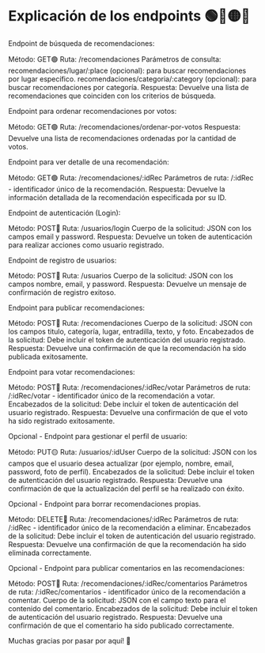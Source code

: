 # Explicación de los endpoints 🟢🔵🟡🔴

Endpoint de búsqueda de recomendaciones:

Método: GET🟢
Ruta: /recomendaciones
Parámetros de consulta:
recomendaciones/lugar/:place (opcional): para buscar recomendaciones por lugar específico.
recomendaciones/categoria/:category (opcional): para buscar recomendaciones por categoría.
Respuesta: Devuelve una lista de recomendaciones que coinciden con los criterios de búsqueda.

Endpoint para ordenar recomendaciones por votos:

Método: GET🟢
Ruta: /recomendaciones/ordenar-por-votos
Respuesta: Devuelve una lista de recomendaciones ordenadas por la cantidad de votos.

Endpoint para ver detalle de una recomendación:

Método: GET🟢
Ruta: /recomendaciones/:idRec
Parámetros de ruta:
/:idRec - identificador único de la recomendación.
Respuesta: Devuelve la información detallada de la recomendación especificada por su ID.

Endpoint de autenticación (Login):

Método: POST🔵
Ruta: /usuarios/login
Cuerpo de la solicitud: JSON con los campos email y password.
Respuesta: Devuelve un token de autenticación para realizar acciones como usuario registrado.

Endpoint de registro de usuarios:

Método: POST🔵
Ruta: /usuarios
Cuerpo de la solicitud: JSON con los campos nombre, email, y password.
Respuesta: Devuelve un mensaje de confirmación de registro exitoso.

Endpoint para publicar recomendaciones:

Método: POST🔵
Ruta: /recomendaciones
Cuerpo de la solicitud: JSON con los campos titulo, categoría, lugar, entradilla, texto, y foto.
Encabezados de la solicitud: Debe incluir el token de autenticación del usuario registrado.
Respuesta: Devuelve una confirmación de que la recomendación ha sido publicada exitosamente.

Endpoint para votar recomendaciones:

Método: POST🔵
Ruta: /recomendaciones/:idRec/votar
Parámetros de ruta:
/:idRec/votar - identificador único de la recomendación a votar.
Encabezados de la solicitud: Debe incluir el token de autenticación del usuario registrado.
Respuesta: Devuelve una confirmación de que el voto ha sido registrado exitosamente.

Opcional - Endpoint para gestionar el perfil de usuario:

Método: PUT🟡
Ruta: /usuarios/:idUser
Cuerpo de la solicitud: JSON con los campos que el usuario desea actualizar (por ejemplo, nombre, email, password, foto de perfil).
Encabezados de la solicitud: Debe incluir el token de autenticación del usuario registrado.
Respuesta: Devuelve una confirmación de que la actualización del perfil se ha realizado con éxito.

Opcional - Endpoint para borrar recomendaciones propias.

Método: DELETE🔴
Ruta: /recomendaciones/:idRec
Parámetros de ruta:
/:idRec - identificador único de la recomendación a eliminar.
Encabezados de la solicitud: Debe incluir el token de autenticación del usuario registrado.
Respuesta: Devuelve una confirmación de que la recomendación ha sido eliminada correctamente.

Opcional - Endpoint para publicar comentarios en las recomendaciones:

Método: POST🔵
Ruta: /recomendaciones/:idRec/comentarios
Parámetros de ruta:
/:idRec/comentarios - identificador único de la recomendación a comentar.
Cuerpo de la solicitud: JSON con el campo texto para el contenido del comentario.
Encabezados de la solicitud: Debe incluir el token de autenticación del usuario registrado.
Respuesta: Devuelve una confirmación de que el comentario ha sido publicado correctamente.

Muchas gracias por pasar por aquí! 🤗
